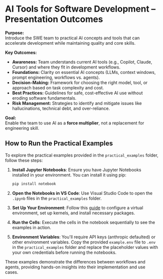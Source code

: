 # AI Tools for Software Development – Presentation Outcomes

**Purpose:**  
Introduce the SWE team to practical AI concepts and tools that can accelerate development while maintaining quality and core skills.

**Key Outcomes:**  
- **Awareness:** Team understands current AI tools (e.g., Copilot, Claude, Cursor) and where they fit in development workflows.  
- **Foundations:** Clarity on essential AI concepts (LLMs, context windows, prompt engineering, workflows vs. agents).  
- **Decision-Making:** Framework for choosing the right model, tool, or approach based on task complexity and cost.  
- **Best Practices:** Guidelines for safe, cost-effective AI use without eroding software fundamentals.  
- **Risk Management:** Strategies to identify and mitigate issues like hallucinations, technical debt, and over-reliance.

**Goal:**  
Enable the team to use AI as a **force multiplier**, not a replacement for engineering skill.

## How to Run the Practical Examples

To explore the practical examples provided in the `practical_examples` folder, follow these steps:

1. **Install Jupyter Notebooks**: Ensure you have Jupyter Notebooks installed in your environment. You can install it using pip:
   ```bash
   pip install notebook
   ```

2. **Open the Notebooks in VS Code**: Use Visual Studio Code to open the `.ipynb` files in the `practical_examples` folder.

3. **Set Up Your Environment**: Follow this [guide](https://medium.com/@claudia.nikel/how-to-setup-a-jupyter-notebook-in-vs-code-w-virtual-env-kernels-install-packages-884cf643375e) to configure a virtual environment, set up kernels, and install necessary packages.

4. **Run the Cells**: Execute the cells in the notebook sequentially to see the examples in action.

5. **Environment Variables**: You'll require API keys (anthropic defaulted) or other environment variables. Copy the provided `example.env` file to `.env` in the `practical_examples` folder and replace the placeholder values with your own credentials before running the notebooks.

These examples demonstrate the differences between workflows and agents, providing hands-on insights into their implementation and use cases.
